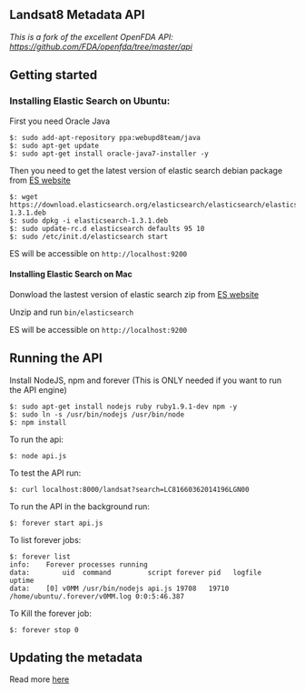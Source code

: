 ## Landsat8 Metadata API

*This is a fork of the excellent OpenFDA API: https://github.com/FDA/openfda/tree/master/api*

## Getting started

### Installing Elastic Search on Ubuntu:

First you need Oracle Java

    $: sudo add-apt-repository ppa:webupd8team/java
    $: sudo apt-get update
    $: sudo apt-get install oracle-java7-installer -y

Then you need to get the latest version of elastic search debian package from [ES website](http://www.elasticsearch.org/download/)

    $: wget https://download.elasticsearch.org/elasticsearch/elasticsearch/elasticsearch-1.3.1.deb
    $: sudo dpkg -i elasticsearch-1.3.1.deb
    $: sudo update-rc.d elasticsearch defaults 95 10
    $: sudo /etc/init.d/elasticsearch start

ES will be accessible on `http://localhost:9200`

#### Installing Elastic Search on Mac

Donwload the lastest version of elastic search zip from [ES website](http://www.elasticsearch.org/download/)

Unzip and run `bin/elasticsearch`

ES will be accessible on `http://localhost:9200`

## Running the API

Install NodeJS, npm and forever (This is ONLY needed if you want to run the API engine)

    $: sudo apt-get install nodejs ruby ruby1.9.1-dev npm -y
    $: sudo ln -s /usr/bin/nodejs /usr/bin/node
    $: npm install

To run the api:

    $: node api.js

To test the API run:

    $: curl localhost:8000/landsat?search=LC81660362014196LGN00

To run the API in the background run:

    $: forever start api.js

To list forever jobs:

    $: forever list
    info:    Forever processes running
    data:        uid  command         script forever pid   logfile                        uptime
    data:    [0] v0MM /usr/bin/nodejs api.js 19708   19710 /home/ubuntu/.forever/v0MM.log 0:0:5:46.387

To Kill the forever job:

    $: forever stop 0

## Updating the metadata

Read more [here](updater/README.md)
